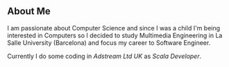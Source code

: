## About Me

I am passionate about Computer Science and since I was a child I'm being interested in Computers so I decided to
study Multimedia Engineering in La Salle University (Barcelona) and focus my career to Software Engineer.

Currently I do some coding in *Adstream Ltd UK* as *Scala Developer*.

